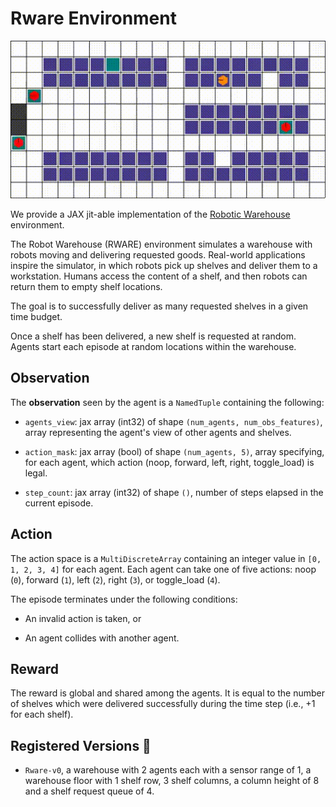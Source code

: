 # Rware Environment

<p align="center">
        <img src="../env_anim/rware.gif" width="600"/>
</p>

We provide a JAX jit-able implementation of the [Robotic Warehouse](https://github.com/semitable/robotic-warehouse/tree/master)
environment.

The Robot Warehouse (RWARE) environment simulates a warehouse with robots moving and delivering requested goods. Real-world applications inspire the simulator, in which robots pick up shelves and deliver them to a workstation. Humans access the content of a shelf, and then robots can return them to empty shelf locations.

The goal is to successfully deliver as many requested shelves in a given time budget.

Once a shelf has been delivered, a new shelf is requested at random. Agents start each episode at random locations within the warehouse.

## Observation

The **observation** seen by the agent is a `NamedTuple` containing the following:

- `agents_view`: jax array (int32) of shape `(num_agents, num_obs_features)`, array representing the agent's view of other agents
    and shelves.

- `action_mask`: jax array (bool) of shape `(num_agents, 5)`, array specifying, for each agent,
    which action (noop, forward, left, right, toggle_load) is legal.

- `step_count`: jax array (int32) of shape `()`, number of steps elapsed in the current episode.

## Action

The action space is a `MultiDiscreteArray` containing an integer value in `[0, 1, 2, 3, 4]` for each
agent. Each agent can take one of five actions: noop (`0`), forward (`1`), left (`2`), right (`3`), or toggle_load (`4`).

The episode terminates under the following conditions:

- An invalid action is taken, or

- An agent collides with another agent.

## Reward

The reward is global and shared among the agents. It is equal to the number of shelves which were
delivered successfully during the time step (i.e., +1 for each shelf).

## Registered Versions 📖

- `Rware-v0`, a warehouse with 2 agents each with a sensor range of 1, a warehouse floor with 1 shelf row, 3 shelf columns, a column height of 8 and a shelf request queue of 4.
